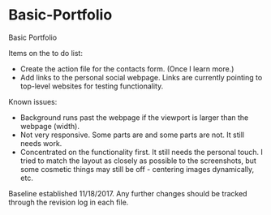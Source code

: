 # Basic-Portfolio
Basic Portfolio

Items on the to do list:
  * Create the action file for the contacts form. (Once I learn more.)
  * Add links to the personal social webpage. Links are currently pointing to top-level websites for testing functionality.

Known issues:
  * Background runs past the webpage if the viewport is larger than the webpage (width).
  * Not very responsive. Some parts are and some parts are not. It still needs work.
  * Concentrated on the functionality first. It still needs the personal touch. I tried to match the layout as closely as possible to the screenshots, but some cosmetic things may still be off - centering images dynamically, etc.

Baseline established 11/18/2017. Any further changes should be tracked through the revision log in each file.
